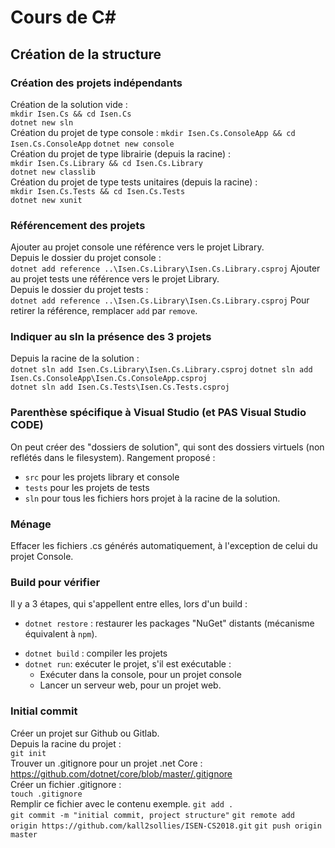 # Cours de C#

## Création de la structure

### Création des projets indépendants
Création de la solution vide :  
`mkdir Isen.Cs && cd Isen.Cs`  
`dotnet new sln`  
Création du projet de type console : 
`mkdir Isen.Cs.ConsoleApp && cd Isen.Cs.ConsoleApp` 
`dotnet new console`  
Création du projet de type librairie (depuis la racine) :  
`mkdir Isen.Cs.Library && cd Isen.Cs.Library`  
`dotnet new classlib`  
Création du projet de type tests unitaires (depuis la racine) :  
`mkdir Isen.Cs.Tests && cd Isen.Cs.Tests`  
`dotnet new xunit`  

### Référencement des projets
Ajouter au projet console une référence vers
le projet Library.  
Depuis le dossier du projet console :  
`dotnet add reference ..\Isen.Cs.Library\Isen.Cs.Library.csproj` 
Ajouter au projet tests une référence vers
le projet Library.  
Depuis le dossier du projet tests :  
`dotnet add reference ..\Isen.Cs.Library\Isen.Cs.Library.csproj` 
Pour retirer la référence, remplacer `add` par `remove`. 

### Indiquer au sln la présence des 3 projets
Depuis la racine de la solution :  
`dotnet sln add Isen.Cs.Library\Isen.Cs.Library.csproj`
`dotnet sln add Isen.Cs.ConsoleApp\Isen.Cs.ConsoleApp.csproj`  
`dotnet sln add Isen.Cs.Tests\Isen.Cs.Tests.csproj`  

### Parenthèse spécifique à Visual Studio (et PAS Visual Studio CODE)
On peut créer des "dossiers de solution", qui sont des dossiers virtuels (non reflétés dans le filesystem).
Rangement proposé :
- `src` pour les projets library et console
- `tests` pour les projets de tests
- `sln` pour tous les fichiers hors projet à la racine de la solution.

### Ménage
Effacer les fichiers .cs générés automatiquement, à l'exception de celui du projet Console.

### Build pour vérifier
Il y a 3 étapes, qui s'appellent entre elles, lors d'un build :
- `dotnet restore` : restaurer les packages "NuGet" distants (mécanisme équivalent à `npm`).
* `dotnet build` : compiler les projets
* `dotnet run`: exécuter le projet, s'il est exécutable :
  * Exécuter dans la console, pour un projet console
  * Lancer un serveur web, pour un projet web.

### Initial commit
Créer un projet sur Github ou Gitlab.  
Depuis la racine du projet :  
`git init`  
Trouver un .gitignore pour un projet .net Core :
https://github.com/dotnet/core/blob/master/.gitignore  
Créer un fichier .gitignore :  
`touch .gitignore`  
Remplir ce fichier avec le contenu exemple.
`git add .`  
`git commit -m "initial commit, project structure"` 
`git remote add origin https://github.com/kall2sollies/ISEN-CS2018.git` 
`git push origin master`  